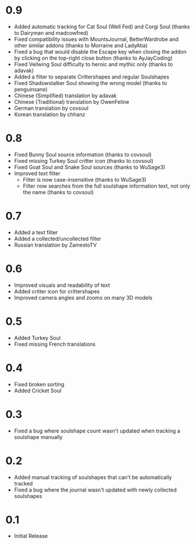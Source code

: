 # 0.9

* Added automatic tracking for Cat Soul (Well Fed) and Corgi Soul (thanks to Dairyman and madcowfred)
* Fixed compatibility issues with MountsJournal, BetterWardrobe and other similar addons (thanks to Morraine and LadyAtia)
* Fixed a bug that would disable the Escape key when closing the addon by clicking on the top-right close button (thanks to AyJayCoding)
* Fixed Veilwing Soul difficulty to heroic and mythic only (thanks to adavak)
* Added a filter to separate Crittershapes and regular Soulshapes
* Fixed Shadowstalker Soul showing the wrong model (thanks to penguinsane)
* Chinese (Simplified) translation by adavak
* Chinese (Traditional) translation by OwenFeline
* German translation by covsoul
* Korean translation by chhanz

# 0.8

* Fixed Bunny Soul source information (thanks to covsoul)
* Fixed missing Turkey Soul critter icon (thanks to covsoul)
* Fixed Goat Soul and Snake Soul sources (thanks to WuSage3)
* Improved text filter 
  * Filter is now case-insensitive (thanks to WuSage3)
  * Filter now searches from the full soulshape information text, not only the name (thanks to covsoul)

# 0.7

* Added a text filter
* Added a collected/uncollected filter
* Russian translation by ZamestoTV

# 0.6

* Improved visuals and readability of text
* Added critter icon for crittershapes
* Improved camera angles and zooms on many 3D models

# 0.5

* Added Turkey Soul
* Fixed missing French translations

# 0.4

* Fixed broken sorting
* Added Cricket Soul

# 0.3

* Fixed a bug where soulshape count wasn't updated when tracking a soulshape manually

# 0.2

* Added manual tracking of soulshapes that can't be automatically tracked
* Fixed a bug where the journal wasn't updated with newly collected soulshapes

# 0.1

* Initial Release
